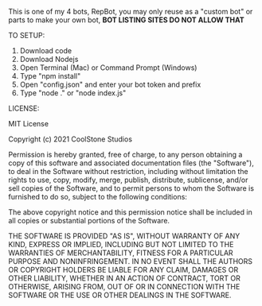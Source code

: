 This is one of my 4 bots, RepBot, you may only reuse as a "custom bot" or parts to make your own bot, **BOT LISTING SITES DO NOT ALLOW THAT**


TO SETUP:
1. Download code
2. Download Nodejs
3. Open Terminal (Mac) or Command Prompt (Windows)
4. Type "npm install"
5. Open "config.json" and enter your bot token and prefix
6. Type "node ." or "node index.js"

LICENSE:

MIT License

Copyright (c) 2021 CoolStone Studios

Permission is hereby granted, free of charge, to any person obtaining a copy
of this software and associated documentation files (the "Software"), to deal
in the Software without restriction, including without limitation the rights
to use, copy, modify, merge, publish, distribute, sublicense, and/or sell
copies of the Software, and to permit persons to whom the Software is
furnished to do so, subject to the following conditions:

The above copyright notice and this permission notice shall be included in all
copies or substantial portions of the Software.

THE SOFTWARE IS PROVIDED "AS IS", WITHOUT WARRANTY OF ANY KIND, EXPRESS OR
IMPLIED, INCLUDING BUT NOT LIMITED TO THE WARRANTIES OF MERCHANTABILITY,
FITNESS FOR A PARTICULAR PURPOSE AND NONINFRINGEMENT. IN NO EVENT SHALL THE
AUTHORS OR COPYRIGHT HOLDERS BE LIABLE FOR ANY CLAIM, DAMAGES OR OTHER
LIABILITY, WHETHER IN AN ACTION OF CONTRACT, TORT OR OTHERWISE, ARISING FROM,
OUT OF OR IN CONNECTION WITH THE SOFTWARE OR THE USE OR OTHER DEALINGS IN THE
SOFTWARE.
